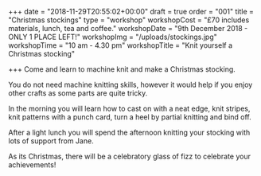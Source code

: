 +++
date = "2018-11-29T20:55:02+00:00"
draft = true
order = "001"
title = "Christmas stockings"
type = "workshop"
workshopCost = "£70 includes materials, lunch, tea and coffee."
workshopDate = "9th December 2018 - ONLY 1 PLACE LEFT!"
workshopImg = "/uploads/stockings.jpg"
workshopTime = "10 am - 4.30 pm"
workshopTitle = "Knit yourself a Christmas stocking"

+++
Come and learn to machine knit and make a Christmas stocking.

You do not need machine knitting skills, however it would help if you enjoy other crafts as some parts are quite tricky.

In the morning you will learn how to cast on with a neat edge, knit stripes, knit patterns with a punch card, turn a heel by partial knitting and bind off.

After a light lunch you will spend the afternoon knitting your stocking with lots of support from Jane.

As its Christmas, there will be a celebratory glass of fizz to celebrate your achievements!